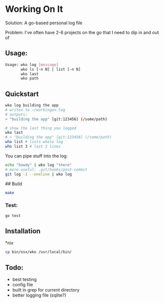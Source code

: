 # Working On It 

Solution: A go-based personal log file

Problem: I've often have 2-6 projects on the go that I need to dip in and out of

## Usage:

```sh
Usage: wko log [message]
       wko ls [-n N] | list [-n N]
       wko last
       wko path
```


## Quickstart

```sh
wko log building the app
# writes to ~/workingon.log
# outputs: 
> "building the app" [git:123456] (/some/path)

# show the last thing you logged
wko last 
# > "building the app" [git:123456] (/some/path)
who list # lists whole log
who list 3 # last 3 lines

```

You can pipe stuff into the log:

```sh
echo "howdy" | wko log "there"
# more useful: .git/hooks/post-commit
git log -1 --oneline | wko log

```

## Build

```sh
make
```

### Test:

```sh
go test
```

## Installation

*nix

```sh
cp bin/osx/wko /usr/local/bin/
```

## Todo:

- best testing
- config file
- built in grep for current directory
- better logging file (sqlite?)

